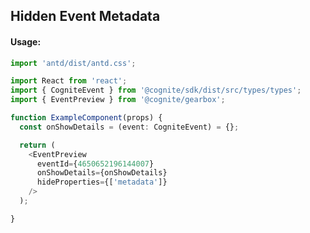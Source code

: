 ## Hidden Event Metadata 

<!-- STORY -->

#### Usage:

```typescript jsx
import 'antd/dist/antd.css';

import React from 'react';
import { CogniteEvent } from '@cognite/sdk/dist/src/types/types';
import { EventPreview } from '@cognite/gearbox';

function ExampleComponent(props) {
  const onShowDetails = (event: CogniteEvent) = {};

  return (
    <EventPreview 
      eventId={4650652196144007}
      onShowDetails={onShowDetails}
      hideProperties={['metadata']}
    />
  );

}
```
